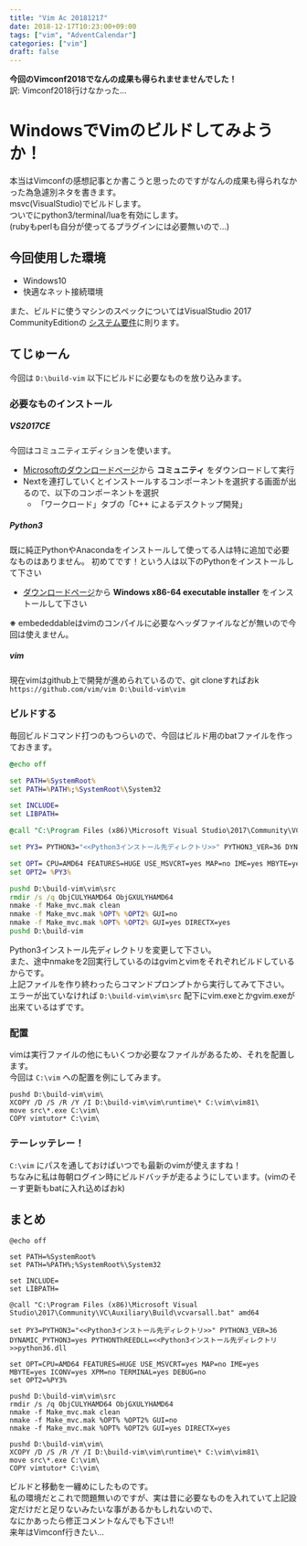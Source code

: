 ```yaml
---
title: "Vim Ac 20181217"
date: 2018-12-17T10:23:00+09:00
tags: ["vim", "AdventCalendar"]
categories: ["vim"]
draft: false
---
```

**今回のVimconf2018でなんの成果も得られませませんでした！**  
訳: Vimconf2018行けなかった…

# WindowsでVimのビルドしてみようか！
本当はVimconfの感想記事とか書こうと思ったのですがなんの成果も得られなかった為急遽別ネタを書きます。  
msvc(VisualStudio)でビルドします。  
ついでにpython3/terminal/luaを有効にします。  
(rubyもperlも自分が使ってるプラグインには必要無いので…)

## 今回使用した環境
* Windows10
* 快適なネット接続環境

また、ビルドに使うマシンのスペックについてはVisualStudio 2017 CommunityEditionの [システム要件](https://docs.microsoft.com/ja-jp/visualstudio/productinfo/vs2017-system-requirements-vs)に則ります。  

## てじゅーん
今回は `D:\build-vim` 以下にビルドに必要なものを放り込みます。

### 必要なものインストール
##### VS2017CE
今回はコミュニティエディションを使います。  
* [Microsoftのダウンロードページ](https://visualstudio.microsoft.com/ja/downloads/)から **コミュニティ** をダウンロードして実行
* Nextを連打していくとインストールするコンポーネントを選択する画面が出るので、以下のコンポーネントを選択
  * 「ワークロード」タブの「C++ によるデスクトップ開発」

##### Python3
既に純正PythonやAnacondaをインストールして使ってる人は特に追加で必要なものはありません。
初めてです！という人は以下のPythonをインストールして下さい
* [ダウンロードページ](https://www.python.org/downloads/release/python-366/)から **Windows x86-64 executable installer** をインストールして下さい

**※** embededdableはvimのコンパイルに必要なヘッダファイルなどが無いので今回は使えません。

##### vim
現在vimはgithub上で開発が進められているので、git cloneすればおk
`https://github.com/vim/vim D:\build-vim\vim`

### ビルドする
毎回ビルドコマンド打つのもつらいので、今回はビルド用のbatファイルを作っておきます。

``` build-vim.bat
@echo off

set PATH=%SystemRoot%
set PATH=%PATH%;%SystemRoot%\System32

set INCLUDE=
set LIBPATH=

@call "C:\Program Files (x86)\Microsoft Visual Studio\2017\Community\VC\Auxiliary\Build\vcvarsall.bat" amd64

set PY3= PYTHON3="<<Python3インストール先ディレクトリ>>" PYTHON3_VER=36 DYNAMIC_PYTHON3=yes PYTHONThREEDLL=<<Python3インストール先ディレクトリ>>python36.dll

set OPT= CPU=AMD64 FEATURES=HUGE USE_MSVCRT=yes MAP=no IME=yes MBYTE=yes ICONV=yes XPM=no TERMINAL=yes DEBUG=no
set OPT2= %PY3%

pushd D:\build-vim\vim\src
rmdir /s /q ObjCULYHAMD64 ObjGXULYHAMD64
nmake -f Make_mvc.mak clean
nmake -f Make_mvc.mak %OPT% %OPT2% GUI=no
nmake -f Make_mvc.mak %OPT% %OPT2% GUI=yes DIRECTX=yes
pushd D:\build-vim
```

Python3インストール先ディレクトリを変更して下さい。  
また、途中nmakeを2回実行しているのはgvimとvimをそれぞれビルドしているからです。  
上記ファイルを作り終わったらコマンドプロンプトから実行してみて下さい。  
エラーが出ていなければ `D:\build-vim\vim\src` 配下にvim.exeとかgvim.exeが出来ているはずです。

### 配置
vimは実行ファイルの他にもいくつか必要なファイルがあるため、それを配置します。  
今回は `C:\vim` への配置を例にしてみます。  
```
pushd D:\build-vim\vim\
XCOPY /D /S /R /Y /I D:\build-vim\vim\runtime\* C:\vim\vim81\
move src\*.exe C:\vim\
COPY vimtutor* C:\vim\
```

### テーレッテレー！
`C:\vim` にパスを通しておけばいつでも最新のvimが使えますね！  
ちなみに私は毎朝ログイン時にビルドバッチが走るようにしています。(vimのそーす更新もbatに入れ込めばおk)  

## まとめ
```
@echo off

set PATH=%SystemRoot%
set PATH=%PATH%;%SystemRoot%\System32

set INCLUDE=
set LIBPATH=

@call "C:\Program Files (x86)\Microsoft Visual Studio\2017\Community\VC\Auxiliary\Build\vcvarsall.bat" amd64

set PY3=PYTHON3="<<Python3インストール先ディレクトリ>>" PYTHON3_VER=36 DYNAMIC_PYTHON3=yes PYTHONThREEDLL=<<Python3インストール先ディレクトリ>>python36.dll

set OPT=CPU=AMD64 FEATURES=HUGE USE_MSVCRT=yes MAP=no IME=yes MBYTE=yes ICONV=yes XPM=no TERMINAL=yes DEBUG=no
set OPT2=%PY3%

pushd D:\build-vim\vim\src
rmdir /s /q ObjCULYHAMD64 ObjGXULYHAMD64
nmake -f Make_mvc.mak clean
nmake -f Make_mvc.mak %OPT% %OPT2% GUI=no
nmake -f Make_mvc.mak %OPT% %OPT2% GUI=yes DIRECTX=yes

pushd D:\build-vim\vim\
XCOPY /D /S /R /Y /I D:\build-vim\vim\runtime\* C:\vim\vim81\
move src\*.exe C:\vim\
COPY vimtutor* C:\vim\
```

ビルドと移動を一纏めにしたものです。  
私の環境だとこれで問題無いのですが、実は昔に必要なものを入れていて上記設定だけだと足りないみたいな事があるかもしれないので、  
なにかあったら修正コメントなんでも下さい!!  
来年はVimconf行きたい…
